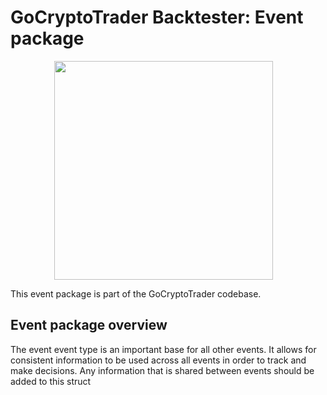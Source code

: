 # GoCryptoTrader Backtester: Event package

<img src="/backtester/common/backtester.png?raw=true" width="350px" height="350px" hspace="70">



This event package is part of the GoCryptoTrader codebase.

## Event package overview

The event event type is an important base for all other events. It allows for consistent information to be used across all events in order to track and make decisions. Any information that is shared between events should be added to this struct



